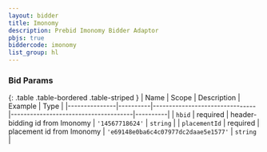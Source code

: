 ```yaml
---
layout: bidder
title: Imonomy
description: Prebid Imonomy Bidder Adaptor
pbjs: true
biddercode: imonomy
list_group: hl
---
```




### Bid Params

{: .table .table-bordered .table-striped }
| Name          | Scope    | Description                    | Example                              | Type     |
|---------------|----------|--------------------------------|--------------------------------------|----------|
| `hbid`        | required | header-bidding id from Imonomy | `'14567718624'`                      | `string` |
| `placementId` | required | placement id from Imonomy      | `'e69148e0ba6c4c07977dc2daae5e1577'` | `string` |
